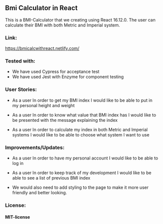 ## Bmi Calculator in React

This is a BMI-Calculator that we creating using React 16.12.0. 
The user can calculate their BMI with both Metric and Imperial system. 

### Link: 
https://bmicalcwithreact.netlify.com/

### Tested with:
- We have used Cypress for acceptance test
- We have used Jest with Enzyme for component testing

### User Stories:
- As a user
In order to get my BMI index
I would like to be able to put in my personal height and weight

- As a user
In order to know what value that BMI index has
I would like to be presented with the message explaining the index

- As a user
In order to calculate my index in both Metric and Imperial systems
I would like to be able to choose what system I want to use

### Improvements/Updates:
- As a user
In order to have my personal account
I would like to be able to log in

- As a user
In order to keep track of my development
I would like to be able to see a list of previous BMI index

- We would also need to add styling to the page to make it more user friendly and better looking.

### License: 
#### MIT-license

